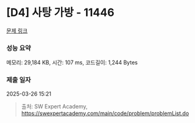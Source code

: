 # [D4] 사탕 가방 - 11446 

[문제 링크](https://swexpertacademy.com/main/code/problem/problemDetail.do?contestProbId=AXdHxTNqC2IDFAS5) 

### 성능 요약

메모리: 29,184 KB, 시간: 107 ms, 코드길이: 1,244 Bytes

### 제출 일자

2025-03-26 15:21



> 출처: SW Expert Academy, https://swexpertacademy.com/main/code/problem/problemList.do